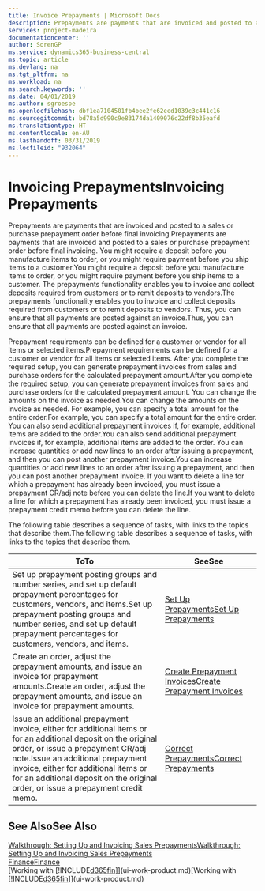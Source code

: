 ```yaml
---
title: Invoice Prepayments | Microsoft Docs
description: Prepayments are payments that are invoiced and posted to a sales or purchase prepayment order before final invoicing. You might require a deposit before you manufacture items to order, or you might require payment before you ship items to a customer. The prepayments functionality enables you to invoice and collect deposits required from customers or to remit deposits to vendors. Thus, you can ensure that all payments are posted against an invoice.
services: project-madeira
documentationcenter: ''
author: SorenGP
ms.service: dynamics365-business-central
ms.topic: article
ms.devlang: na
ms.tgt_pltfrm: na
ms.workload: na
ms.search.keywords: ''
ms.date: 04/01/2019
ms.author: sgroespe
ms.openlocfilehash: dbf1ea7104501fb4bee2fe62eed1039c3c441c16
ms.sourcegitcommit: bd78a5d990c9e83174da1409076c22df8b35eafd
ms.translationtype: HT
ms.contentlocale: en-AU
ms.lasthandoff: 03/31/2019
ms.locfileid: "932064"
---
```

# <a name="invoicing-prepayments"></a><span data-ttu-id="88422-106">Invoicing Prepayments</span><span class="sxs-lookup"><span data-stu-id="88422-106">Invoicing Prepayments</span></span>
<span data-ttu-id="88422-107">Prepayments are payments that are invoiced and posted to a sales or purchase prepayment order before final invoicing.</span><span class="sxs-lookup"><span data-stu-id="88422-107">Prepayments are payments that are invoiced and posted to a sales or purchase prepayment order before final invoicing.</span></span> <span data-ttu-id="88422-108">You might require a deposit before you manufacture items to order, or you might require payment before you ship items to a customer.</span><span class="sxs-lookup"><span data-stu-id="88422-108">You might require a deposit before you manufacture items to order, or you might require payment before you ship items to a customer.</span></span> <span data-ttu-id="88422-109">The prepayments functionality enables you to invoice and collect deposits required from customers or to remit deposits to vendors.</span><span class="sxs-lookup"><span data-stu-id="88422-109">The prepayments functionality enables you to invoice and collect deposits required from customers or to remit deposits to vendors.</span></span> <span data-ttu-id="88422-110">Thus, you can ensure that all payments are posted against an invoice.</span><span class="sxs-lookup"><span data-stu-id="88422-110">Thus, you can ensure that all payments are posted against an invoice.</span></span>  

 <span data-ttu-id="88422-111">Prepayment requirements can be defined for a customer or vendor for all items or selected items.</span><span class="sxs-lookup"><span data-stu-id="88422-111">Prepayment requirements can be defined for a customer or vendor for all items or selected items.</span></span> <span data-ttu-id="88422-112">After you complete the required setup, you can generate prepayment invoices from sales and purchase orders for the calculated prepayment amount.</span><span class="sxs-lookup"><span data-stu-id="88422-112">After you complete the required setup, you can generate prepayment invoices from sales and purchase orders for the calculated prepayment amount.</span></span> <span data-ttu-id="88422-113">You can change the amounts on the invoice as needed.</span><span class="sxs-lookup"><span data-stu-id="88422-113">You can change the amounts on the invoice as needed.</span></span> <span data-ttu-id="88422-114">For example, you can specify a total amount for the entire order.</span><span class="sxs-lookup"><span data-stu-id="88422-114">For example, you can specify a total amount for the entire order.</span></span> <span data-ttu-id="88422-115">You can also send additional prepayment invoices if, for example, additional items are added to the order.</span><span class="sxs-lookup"><span data-stu-id="88422-115">You can also send additional prepayment invoices if, for example, additional items are added to the order.</span></span> <span data-ttu-id="88422-116">You can increase quantities or add new lines to an order after issuing a prepayment, and then you can post another prepayment invoice.</span><span class="sxs-lookup"><span data-stu-id="88422-116">You can increase quantities or add new lines to an order after issuing a prepayment, and then you can post another prepayment invoice.</span></span> <span data-ttu-id="88422-117">If you want to delete a line for which a prepayment has already been invoiced, you must issue a prepayment CR/adj note before you can delete the line.</span><span class="sxs-lookup"><span data-stu-id="88422-117">If you want to delete a line for which a prepayment has already been invoiced, you must issue a prepayment credit memo before you can delete the line.</span></span>  

 <span data-ttu-id="88422-118">The following table describes a sequence of tasks, with links to the topics that describe them.</span><span class="sxs-lookup"><span data-stu-id="88422-118">The following table describes a sequence of tasks, with links to the topics that describe them.</span></span>

|<span data-ttu-id="88422-119">**To**</span><span class="sxs-lookup"><span data-stu-id="88422-119">**To**</span></span>|<span data-ttu-id="88422-120">**See**</span><span class="sxs-lookup"><span data-stu-id="88422-120">**See**</span></span>|  
|------------|-------------|  
|<span data-ttu-id="88422-121">Set up prepayment posting groups and number series, and set up default prepayment percentages for customers, vendors, and items.</span><span class="sxs-lookup"><span data-stu-id="88422-121">Set up prepayment posting groups and number series, and set up default prepayment percentages for customers, vendors, and items.</span></span>|[<span data-ttu-id="88422-122">Set Up Prepayments</span><span class="sxs-lookup"><span data-stu-id="88422-122">Set Up Prepayments</span></span>](finance-set-up-prepayments.md)|
|<span data-ttu-id="88422-123">Create an order, adjust the prepayment amounts, and issue an invoice for prepayment amounts.</span><span class="sxs-lookup"><span data-stu-id="88422-123">Create an order, adjust the prepayment amounts, and issue an invoice for prepayment amounts.</span></span>|[<span data-ttu-id="88422-124">Create Prepayment Invoices</span><span class="sxs-lookup"><span data-stu-id="88422-124">Create Prepayment Invoices</span></span>](finance-how-to-create-prepayment-invoices.md)|  
|<span data-ttu-id="88422-125">Issue an additional prepayment invoice, either for additional items or for an additional deposit on the original order, or issue a prepayment CR/adj note.</span><span class="sxs-lookup"><span data-stu-id="88422-125">Issue an additional prepayment invoice, either for additional items or for an additional deposit on the original order, or issue a prepayment credit memo.</span></span>|[<span data-ttu-id="88422-126">Correct Prepayments</span><span class="sxs-lookup"><span data-stu-id="88422-126">Correct Prepayments</span></span>](finance-how-to-correct-prepayments.md)|  

## <a name="see-also"></a><span data-ttu-id="88422-127">See Also</span><span class="sxs-lookup"><span data-stu-id="88422-127">See Also</span></span>  
[<span data-ttu-id="88422-128">Walkthrough: Setting Up and Invoicing Sales Prepayments</span><span class="sxs-lookup"><span data-stu-id="88422-128">Walkthrough: Setting Up and Invoicing Sales Prepayments</span></span>](walkthrough-setting-up-and-invoicing-sales-prepayments.md)  
[<span data-ttu-id="88422-129">Finance</span><span class="sxs-lookup"><span data-stu-id="88422-129">Finance</span></span>](finance.md)  
<span data-ttu-id="88422-130">[Working with [!INCLUDE[d365fin](includes/d365fin_md.md)]](ui-work-product.md)</span><span class="sxs-lookup"><span data-stu-id="88422-130">[Working with [!INCLUDE[d365fin](includes/d365fin_md.md)]](ui-work-product.md)</span></span>
